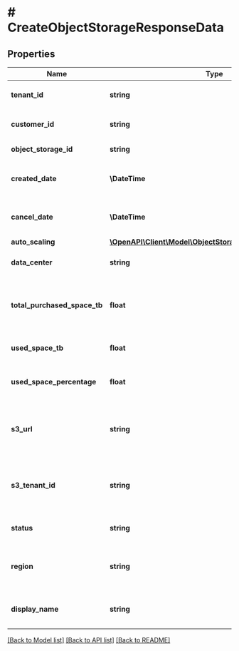 # # CreateObjectStorageResponseData

## Properties

Name | Type | Description | Notes
------------ | ------------- | ------------- | -------------
**tenant_id** | **string** | Your customer tenant id |
**customer_id** | **string** | Your customer number |
**object_storage_id** | **string** | Your object storage id |
**created_date** | **\DateTime** | Creation date for object storage. |
**cancel_date** | **\DateTime** | Cancellation date for object storage. |
**auto_scaling** | [**\OpenAPI\Client\Model\ObjectStorageResponseAutoScaling**](ObjectStorageResponseAutoScaling.md) |  |
**data_center** | **string** | The data center of the storage |
**total_purchased_space_tb** | **float** | Amount of purchased / requested object storage in TB. |
**used_space_tb** | **float** | Currently used space in TB. |
**used_space_percentage** | **float** | Currently used space in percentage. |
**s3_url** | **string** | S3 URL to connect to your S3 compatible object storage |
**s3_tenant_id** | **string** | Your S3 tenantId. Only required for public sharing. |
**status** | **string** | The object storage status |
**region** | **string** | The region where your object storage is located |
**display_name** | **string** | Display name for object storage. |

[[Back to Model list]](../../README.md#models) [[Back to API list]](../../README.md#endpoints) [[Back to README]](../../README.md)
